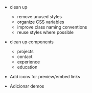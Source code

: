 - clean up
  - remove unused styles
  - organize CSS variables
  - improve class naming conventions
  - reuse styles where possible

- clean up components
  - projects
  - contact
  - experience
  - education

- Add icons for preview/embed links
- Adicionar demos
